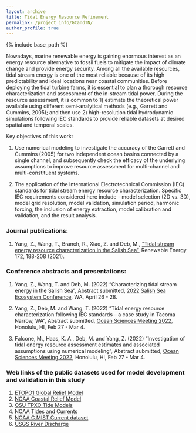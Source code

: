 ```yaml
---
layout: archive
title: Tidal Energy Resource Refinement
permalink: /project_info/GCandTN/
author_profile: true
---
```


{% include base_path %}

Nowadays, marine renewable energy is gaining enormous interest as an energy resource alternative to fossil fuels to mitigate the impact of climate change and provide energy security. Among all the available resources, tidal stream energy is one of the most reliable because of its high predictability and ideal locations near coastal communities. Before deploying the tidal turbine farms, it is essential to plan a thorough resource characterization and assessment of the in-stream tidal power. During the resource assessment, it is common to 1) estimate the theoretical power available using different semi-analytical methods (e.g., Garrett and Cummins, 2005); and then use 2) high-resolution tidal hydrodynamic simulations following IEC standards to provide reliable datasets at desired spatial and temporal scales.   

Key objectives of this work:

1. Use numerical modeling to investigate the accuracy of the Garrett and Cummins (2005) for two independent ocean basins connected by a single channel, and subsequently check the efficacy of the underlying assumptions to improve resource assessment for multi-channel and multi-constituent systems.

2. The application of the International Electrotechnical Commission (IEC) standards for tidal stream energy resource characterization. Specific IEC requirements considered here include - model selection (2D vs. 3D), model grid resolution, model validation, simulation period, harmonic forcing, the inclusion of energy extraction, model calibration and validation, and the result analysis.

### Journal publications:

1. Yang, Z., Wang, T., Branch, R., Xiao, Z. and Deb, M., [“Tidal stream energy resource characterization in the Salish Sea”](https://www.sciencedirect.com/science/article/abs/pii/S0960148121003827?via%3Dihub), Renewable Energy 172, 188-208 (2021).

### Conference abstracts and presentations:

1. Yang, Z., Wang, T. and Deb, M. (2022) “Characterizing tidal stream energy in the Salish Sea”, Abstract submitted, [2022 Salish Sea Ecosystem Conference](https://salishseaconference.com/), WA, April 26 - 28.

2. Yang, Z., Deb, M. and Wang, T. (2022) “Tidal energy resource characterization following IEC standards – a case study in Tacoma Narrow, WA”, Abstract submitted, [Ocean Sciences Meeting 2022](https://osm2022.secure-platform.com/a), Honolulu, HI, Feb 27 - Mar 4.

3. Falcone, M., Haas, K. A., Deb, M. and Yang, Z. (2022) “Investigation of tidal energy resource assessment estimates and associated assumptions using numerical modeling”, Abstract submitted, [Ocean Sciences Meeting 2022](https://osm2022.secure-platform.com/a), Honolulu, HI, Feb 27 - Mar 4.

### Web links of the public datasets used for model development and validation in this study

1. [ETOPO1 Global Relief Model](https://www.ngdc.noaa.gov/mgg/global/)
2. [NOAA Coastal Relief Model](https://www.ngdc.noaa.gov/mgg/coastal/crm.html)
3. [OSU TPXO Tide Models](https://www.tpxo.net/home)
4. [NOAA Tides and Currents](https://tidesandcurrents.noaa.gov/)
5. [NOAA C.MIST Current dataset](https://cmist.noaa.gov/cmist/requests/stations.do)
6. [USGS River Discharge](https://waterdata.usgs.gov/nwis)
